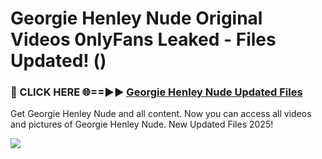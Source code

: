 # Georgie Henley Nude Original Videos 0nlyFans Leaked - Files Updated! ()

<h3>🔴 CLICK HERE 🌐==►► <a href="https://tinyurl.com/2p9ay9w9" rel="nofollow">Georgie Henley Nude Updated Files</a></h3>

Get Georgie Henley Nude and all content. Now you can access all videos and pictures of Georgie Henley Nude. New Updated Files 2025!

[![](https://i.imgur.com/KQgVmj3.gif)](https://tinyurl.com/2p9ay9w9)
